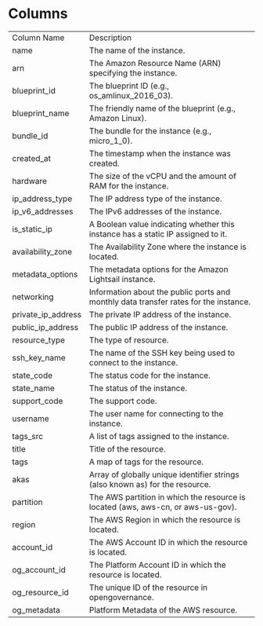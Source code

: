 # Columns  

<table>
	<tr><td>Column Name</td><td>Description</td></tr>
	<tr><td>name</td><td>The name of the instance.</td></tr>
	<tr><td>arn</td><td>The Amazon Resource Name (ARN) specifying the instance.</td></tr>
	<tr><td>blueprint_id</td><td>The blueprint ID (e.g., os_amlinux_2016_03).</td></tr>
	<tr><td>blueprint_name</td><td>The friendly name of the blueprint (e.g., Amazon Linux).</td></tr>
	<tr><td>bundle_id</td><td>The bundle for the instance (e.g., micro_1_0).</td></tr>
	<tr><td>created_at</td><td>The timestamp when the instance was created.</td></tr>
	<tr><td>hardware</td><td>The size of the vCPU and the amount of RAM for the instance.</td></tr>
	<tr><td>ip_address_type</td><td>The IP address type of the instance.</td></tr>
	<tr><td>ip_v6_addresses</td><td>The IPv6 addresses of the instance.</td></tr>
	<tr><td>is_static_ip</td><td>A Boolean value indicating whether this instance has a static IP assigned to it.</td></tr>
	<tr><td>availability_zone</td><td>The Availability Zone where the instance is located.</td></tr>
	<tr><td>metadata_options</td><td>The metadata options for the Amazon Lightsail instance.</td></tr>
	<tr><td>networking</td><td>Information about the public ports and monthly data transfer rates for the instance.</td></tr>
	<tr><td>private_ip_address</td><td>The private IP address of the instance.</td></tr>
	<tr><td>public_ip_address</td><td>The public IP address of the instance.</td></tr>
	<tr><td>resource_type</td><td>The type of resource.</td></tr>
	<tr><td>ssh_key_name</td><td>The name of the SSH key being used to connect to the instance.</td></tr>
	<tr><td>state_code</td><td>The status code for the instance.</td></tr>
	<tr><td>state_name</td><td>The status of the instance.</td></tr>
	<tr><td>support_code</td><td>The support code.</td></tr>
	<tr><td>username</td><td>The user name for connecting to the instance.</td></tr>
	<tr><td>tags_src</td><td>A list of tags assigned to the instance.</td></tr>
	<tr><td>title</td><td>Title of the resource.</td></tr>
	<tr><td>tags</td><td>A map of tags for the resource.</td></tr>
	<tr><td>akas</td><td>Array of globally unique identifier strings (also known as) for the resource.</td></tr>
	<tr><td>partition</td><td>The AWS partition in which the resource is located (aws, aws-cn, or aws-us-gov).</td></tr>
	<tr><td>region</td><td>The AWS Region in which the resource is located.</td></tr>
	<tr><td>account_id</td><td>The AWS Account ID in which the resource is located.</td></tr>
	<tr><td>og_account_id</td><td>The Platform Account ID in which the resource is located.</td></tr>
	<tr><td>og_resource_id</td><td>The unique ID of the resource in opengovernance.</td></tr>
	<tr><td>og_metadata</td><td>Platform Metadata of the AWS resource.</td></tr>
</table>